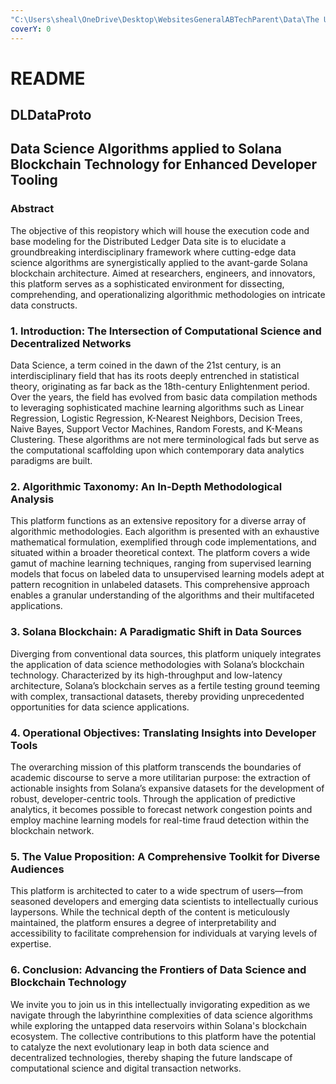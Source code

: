 ```yaml
---
"C:\Users\sheal\OneDrive\Desktop\WebsitesGeneralABTechParent\Data\The Used\Blockchaintwo.jpeg"
coverY: 0
---
```


# README

## DLDataProto

## Data Science Algorithms applied to Solana Blockchain Technology for Enhanced Developer Tooling

### Abstract

The objective of this reopistory which will house the execution code and base modeling for the Distributed Ledger Data site is to elucidate a groundbreaking interdisciplinary framework where cutting-edge data science algorithms are synergistically applied to the avant-garde Solana blockchain architecture. Aimed at researchers, engineers, and innovators, this platform serves as a sophisticated environment for dissecting, comprehending, and operationalizing algorithmic methodologies on intricate data constructs.

### 1. Introduction: The Intersection of Computational Science and Decentralized Networks

Data Science, a term coined in the dawn of the 21st century, is an interdisciplinary field that has its roots deeply entrenched in statistical theory, originating as far back as the 18th-century Enlightenment period. Over the years, the field has evolved from basic data compilation methods to leveraging sophisticated machine learning algorithms such as Linear Regression, Logistic Regression, K-Nearest Neighbors, Decision Trees, Naive Bayes, Support Vector Machines, Random Forests, and K-Means Clustering. These algorithms are not mere terminological fads but serve as the computational scaffolding upon which contemporary data analytics paradigms are built.

### 2. Algorithmic Taxonomy: An In-Depth Methodological Analysis

This platform functions as an extensive repository for a diverse array of algorithmic methodologies. Each algorithm is presented with an exhaustive mathematical formulation, exemplified through code implementations, and situated within a broader theoretical context. The platform covers a wide gamut of machine learning techniques, ranging from supervised learning models that focus on labeled data to unsupervised learning models adept at pattern recognition in unlabeled datasets. This comprehensive approach enables a granular understanding of the algorithms and their multifaceted applications.

### 3. Solana Blockchain: A Paradigmatic Shift in Data Sources

Diverging from conventional data sources, this platform uniquely integrates the application of data science methodologies with Solana’s blockchain technology. Characterized by its high-throughput and low-latency architecture, Solana’s blockchain serves as a fertile testing ground teeming with complex, transactional datasets, thereby providing unprecedented opportunities for data science applications.

### 4. Operational Objectives: Translating Insights into Developer Tools

The overarching mission of this platform transcends the boundaries of academic discourse to serve a more utilitarian purpose: the extraction of actionable insights from Solana’s expansive datasets for the development of robust, developer-centric tools. Through the application of predictive analytics, it becomes possible to forecast network congestion points and employ machine learning models for real-time fraud detection within the blockchain network.

### 5. The Value Proposition: A Comprehensive Toolkit for Diverse Audiences

This platform is architected to cater to a wide spectrum of users—from seasoned developers and emerging data scientists to intellectually curious laypersons. While the technical depth of the content is meticulously maintained, the platform ensures a degree of interpretability and accessibility to facilitate comprehension for individuals at varying levels of expertise.

### 6. Conclusion: Advancing the Frontiers of Data Science and Blockchain Technology

We invite you to join us in this intellectually invigorating expedition as we navigate through the labyrinthine complexities of data science algorithms while exploring the untapped data reservoirs within Solana's blockchain ecosystem. The collective contributions to this platform have the potential to catalyze the next evolutionary leap in both data science and decentralized technologies, thereby shaping the future landscape of computational science and digital transaction networks.
